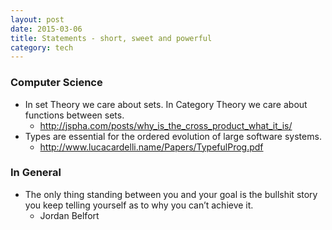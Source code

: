 ```yaml
---
layout: post
date: 2015-03-06
title: Statements - short, sweet and powerful
category: tech
---
```


### Computer Science

* In set Theory we care about sets. In Category Theory we care about functions between sets.
    - http://jspha.com/posts/why_is_the_cross_product_what_it_is/
* Types are essential for the ordered evolution of large software systems.
    - http://www.lucacardelli.name/Papers/TypefulProg.pdf

### In General

* The only thing standing between you and your goal is the bullshit story you keep telling yourself as to why you can’t achieve it.
    - Jordan Belfort
